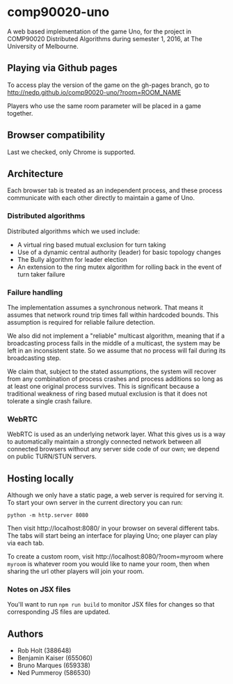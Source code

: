 # comp90020-uno

A web based implementation of the game Uno, for the project in
COMP90020 Distributed Algorithms during semester 1, 2016, at
The University of Melbourne.

## Playing via Github pages

To access play the version of the game on the gh-pages branch, 
go to http://nedp.github.io/comp90020-uno/?room=ROOM_NAME

Players who use the same room parameter will be placed in a game
together.

## Browser compatibility

Last we checked, only Chrome is supported.

## Architecture

Each browser tab is treated as an independent process, and these
process communicate with each other directly to maintain a game
of Uno.

### Distributed algorithms

Distributed algorithms which we used include:

* A virtual ring based mutual exclusion for turn taking
* Use of a dynamic central authority (leader) for basic topology 
  changes
* The Bully algorithm for leader election
* An extension to the ring mutex algorithm for rolling back in
  the event of turn taker failure

### Failure handling

The implementation assumes a synchronous network. 
That means it assumes that network round trip times fall within 
hardcoded bounds.
This assumption is required for reliable failure detection.

We also did not implement a "reliable" multicast algorithm,
meaning that if a broadcasting process fails in the middle of a
multicast, the system may be left in an inconsistent state.
So we assume that no process will fail during its broadcasting 
step.

We claim that, subject to the stated assumptions, the system will
recover from any combination of process crashes and process 
additions so long as at least one original process survives.
This is significant because a traditional weakness of ring based
mutual exclusion is that it does not tolerate a single crash failure.

###  WebRTC

WebRTC is used as an underlying network layer.
What this gives us is a way to automatically maintain a strongly
connected network between all connected browsers without any
server side code of our own; we depend on public TURN/STUN servers.

## Hosting locally

Although we only have a static page, a web server is required
for serving it.
To start your own server in the current directory you can run:

```
python -m http.server 8080
```

Then visit http://localhost:8080/ in your browser on several different
tabs.
The tabs will start being an interface for playing Uno; one player can
play via each tab.

To create a custom room, visit http://localhost:8080/?room=myroom where `myroom`
is whatever room you would like to name your room, then when sharing the url
other players will join your room.

### Notes on JSX files

You'll want to run `npm run build` to monitor JSX files for changes so that
corresponding JS files are updated.

## Authors

* Rob Holt (388648)
* Benjamin Kaiser (655060)
* Bruno Marques (659338)
* Ned Pummeroy (586530)
